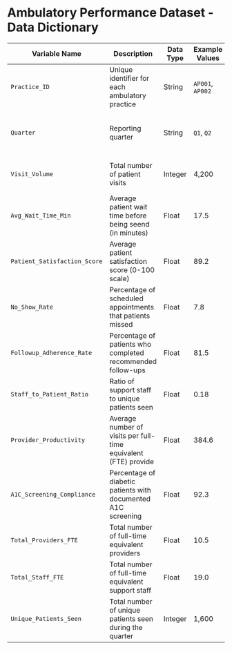 # Ambulatory Performance Dataset - Data Dictionary

| Variable Name                | Description                                                     | Data Type | Example Values   | Notes                                     |
| ---------------------------- | --------------------------------------------------------------- | --------- | ---------------- | ----------------------------------------- |
| `Practice_ID`                | Unique identifier for each ambulatory practice                  | String    | `AP001`, `AP002` | 12 total practices                        |
| `Quarter`                    | Reporting quarter                                               | String    | `Q1`, `Q2`       | Two records per practice, one per quarter |
| `Visit_Volume`               | Total number of patient visits                                  | Integer   | 4,200            | Represents total visits in the quarter    |
| `Avg_Wait_Time_Min`          | Average patient wait time before being seend (in minutes)       | Float     | 17.5             | Key operational metric                    |
| `Patient_Satisfaction_Score` | Average patient satisfaction score (0-100 scale)                | Float     | 89.2             | Simulated from post-visit surveys         |
| `No_Show_Rate`               | Percentage of scheduled appointments that patients missed       | Float     | 7.8              | National benchmark <10%                   |
| `Followup_Adherence_Rate`    | Percentage of patients who completed recommended follow-ups     | Float     | 81.5             | Higher is better                          |
| `Staff_to_Patient_Ratio`     | Ratio of support staff to unique patients seen                  | Float     | 0.18             | Example: 18 staff per 100 patients        |
| `Provider_Productivity`      | Average number of visits per full-time equivalent (FTE) provide | Float     | 384.6            | Total visits divided by provider FTE      |
| `A1C_Screening_Compliance`   | Percentage of diabetic patients with documented A1C screening   | Float     | 92.3             | Proxy for quality measure compliance      |
| `Total_Providers_FTE`        | Total number of full-time equivalent providers                  | Float     | 10.5             | Needed to calculate productivity          |
| `Total_Staff_FTE`            | Total number of full-time equivalent support staff              | Float     | 19.0             | Used to calculate staff ratio             |
| `Unique_Patients_Seen`       | Total number of unique patients seen during the quarter         | Integer   | 1,600            | Used with staffing metrics                |
